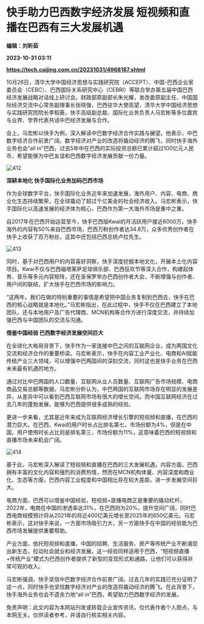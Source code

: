 # 快手助力巴西数字经济发展 短视频和直播在巴西有三大发展机遇
**编辑：刘昕茹**

**2023-10-31 03:11**

**https://tech.caijing.com.cn/20231031/4968187.shtml**

10月26日，清华大学中国经济思想与实践研究院（ACCEPT）、中国-巴西企业家委员会（CEBC）、巴西国际关系研究中心（CEBRI）等联合举办第五届中国巴西经济发展战略对话线上研讨会。财政部原副部长朱光耀，发改委原副主任、中国国际经济交流中心常务副理事长张晓强，巴西驻华大使高望，清华大学中国经济思想与实践研究院院长李稻葵，快手高级副总裁、国际化业务负责人马宏彬等多位嘉宾与业界、学界代表共话中巴经济发展与合作。

会上，马宏彬以快手为例，深入解读中巴数字经济合作实践与展望。他表示，中巴数字经济合作前景广阔，数字经济对产业的改造将撬动经济的腾飞，同时快手海外业务也会“all in”巴西，过去5年中在巴西的实际投资总额已累计超过100亿元人民币，希望能够为中巴友谊和巴西数字经济发展贡献一份力量。

![412](https://img3.caijing.com.cn/2023/1031/1698720399870.png)

**深耕本地化 快手国际化业务加码巴西市场**

作为全球数字平台，快手国际化业务近年来加速发展，海外用户、内容、电商、商业化生态持续繁荣，在全球撬动了超过千亿美金的社会经济收入。马宏彬表示，快手国际化以高速发展的经济体为核心，巴西作为第一大海外市场是重中之重。

自2017年在巴西开始运营至今，快手巴西版Kwai的月活跃用户接近6000万，快手海外的内容有50%来自巴西市场，巴西万粉创作者达34.8万，众多优秀创作者在快手上收获了百万粉丝，这其中还包括巴西总统卢拉先生。

![413](https://img5.caijing.com.cn/2023/1031/1698720429930.png)

同时，基于对巴西用户的内容喜好洞察，快手深度挖掘本地文化，开展本土化内容项目。Kwai不仅与巴西福塔莱萨足球俱乐部、巴西狂欢节等深入合作，构建起体育、音乐等多元内容矩阵，还在圣保罗举办巴西创作者大会，不断增强与创作者、用户间的联结，扩大快手在巴西市场的影响力。

“这两年，我们在做的特别重要的事情是希望把中国业务复制到巴西去，快手在巴西的核心战略就是本地化。”马宏彬指出，在此过程中，快手不仅在巴西建立了本地团队，还与本地⽤户及广告代理商、MCN机构等合作⽅进行深度交流，并持续加强巴⻄与中国团队的交流与沟通。

**借鉴中国经验 巴西数字经济发展空间巨大**

在全球化大格局背景下，快手作为一家连接中巴之间的互联网企业，成为两国文化交流和经济合作的重要桥梁。马宏彬表示，快手在内容工业产业化、电商和AI赋能传统产业三大领域，可以增强中巴两国间的深刻交流，同时这也是快手业务在巴西未来最有机遇的地方。

通过对比中巴两国的人口数量、互联网从业人员数量、互联网广告市场规模、电商商品交易总额等数据，马宏彬分析认为，中巴两国的互联网市场存在明显的发展差异，从差异中可以看到巴西互联网市场有很大的增长空间。而中国互联网经济在过去几年的蓬勃发展，能够为巴西提供很多成熟的经验。

更进一步来看，尤其是近年来成为互联网经济增长引擎的短视频和直播，在巴西的潜力巨大。在巴⻄，Kwai的⽤户时⻓占⽐排名第七，市场份额为4%，但是在中国，⽤户使用时长占比则是排名第三，市场份额为11%，这意味着巴西的短视频和直播市场未来机会广阔。

![414](https://tx1.cdn.caijing.com.cn/2023/1031/1698720460753.png)

基于此，马宏彬深入解读了短视频和直播在巴西的三大发展机遇。内容方面，巴西拥有丰富的文化内容和强烈的消费热情，然而在MCN机构体量、内容深度和商业化、生态等方面，巴西内容工业程度和中国相比存在较大差距，进一步发展空间巨大。

电商方面，巴西可以借鉴中国经验，短视频+直播电商正是重要的撬动杠杆。2022年，电商在中国的渗透率达31%，在巴西则为20%，提升空间广阔，同时巴西电商规模预计将从2021年的将近400亿美元增长至2025年的650亿美元。马宏彬表示，这对快手来说，一方面市场吸引力大，另一方面快手在中国的经验能为巴西市场发展提供重要帮助。

产业方面，依托短视频和直播，中国的招聘、生活服务、房产等传统产业不断涌现出新生态，拉动社会就业和经济发展。这一经验同样适用于巴西，“短视频直播+传统产业”模式为巴西创作者提供了新型的变现形式和通路，让他们可以获得非常可观的收入。

马宏彬强调，快手坚信中巴数字经济合作前景广阔，过去几年的实践已充分证明了这一点，同时快手也坚信数字经济对产业的改造将撬动经济的腾飞。在此背景下，快手海外业务也会不遗余力地“all in”巴西，希望助力巴西数字经济的发展。

免责声明：此文内容为本网站刊发或转载企业宣传资讯，仅代表作者个人观点，与本网无关。仅供读者参考，并请自行核实相关内容。